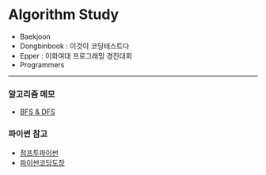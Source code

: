 # Algorithm Study

- Baekjoon
- Dongbinbook : 이것이 코딩테스트다
- Epper : 이화여대 프로그래밍 경진대회
- Programmers   

***

### 알고리즘 메모
- [BFS & DFS](https://davelop.tistory.com/6)

### 파이썬 참고
- [점프투파이썬](https://wikidocs.net/book/1)
- [파이썬코딩도장](https://dojang.io/course/view.php?id=7)
